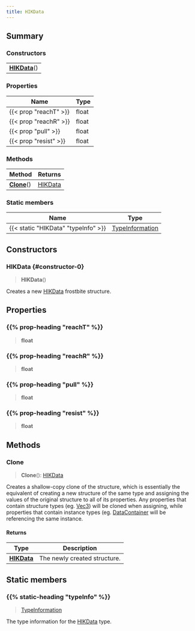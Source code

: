 ```yaml
---
title: HIKData
---
```



## Summary
### Constructors
| |
| ----------- |
| **[HIKData](#constructor-0)**() |

### Properties
| Name | Type |
| ---- | ---- |
| {{< prop "reachT" >}} | float |
| {{< prop "reachR" >}} | float |
| {{< prop "pull" >}} | float |
| {{< prop "resist" >}} | float |

### Methods
| Method | Returns |
| ------ | ---- |
| **[Clone](#clone)**() | [HIKData](/vext/ref/fb/hikdata) |

### Static members
| Name | Type |
| ---- | ---- |
| {{< static "HIKData" "typeInfo" >}} | [TypeInformation](/vext/ref/shared/class/typeinformation) |

## Constructors
### HIKData {#constructor-0}
> **HIKData**()

Creates a new [HIKData](/vext/ref/fb/hikdata) frostbite structure.

## Properties
### {{% prop-heading "reachT" %}}
> **float**

### {{% prop-heading "reachR" %}}
> **float**

### {{% prop-heading "pull" %}}
> **float**

### {{% prop-heading "resist" %}}
> **float**

## Methods
### Clone
> **Clone**(): [HIKData](/vext/ref/fb/hikdata)

Creates a shallow-copy clone of the structure, which is essentially the equivalent of creating a new structure of the same type and assigning the values of the original structure to all of its properties. Any properties that contain structure types (eg. [Vec3](/vext/ref/shared/class/vec3)) will be cloned when assigning, while properties that contain instance types (eg. [DataContainer](/vext/ref/shared/class/datacontainer) will be referencing the same instance.

#### Returns
| Type | Description |
| ---- | ----------- |
| **[HIKData](/vext/ref/fb/hikdata)** | The newly created structure. |

## Static members
### {{% static-heading "typeInfo" %}}
> [TypeInformation](/vext/ref/shared/class/typeinformation)

The type information for the [HIKData](/vext/ref/fb/hikdata) type.

